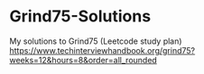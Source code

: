 # Grind75-Solutions
My solutions to Grind75 (Leetcode study plan)
https://www.techinterviewhandbook.org/grind75?weeks=12&hours=8&order=all_rounded
